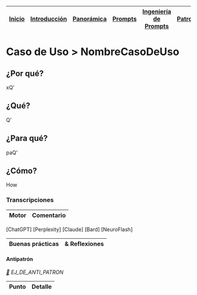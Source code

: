 <div align=right>

|[Inicio](/README.md)|[Introducción](/documentos/intro.md)|[Panorámica](/documentos/panorámica.md)|[Prompts](/prompts/README.md)|[Ingeniería de Prompts](/ingenieriaDePrompts/README.md)|[Patrones](/ingenieriaDePrompts/patrones/README.md)|[Casos de Uso](/casosDeUso/README.md)|
|-|-|-|-|-|-|-

</div>

# Caso de Uso > NombreCasoDeUso

## ¿Por qué?

xQ'

## ¿Qué?

Q'

## ¿Para qué?

paQ'

## ¿Cómo?

How

### Transcripciones

|Motor|Comentario|
|-|-|
[ChatGPT]
[Perplexity]
[Claude]
[Bard]
[NeuroFlash]

|Buenas prácticas|& Reflexiones
|-|-|

#### Antipatrón

*[:link:]() EJ_DE_ANTI_PATRON*

|Punto|Detalle|
|-|-|
